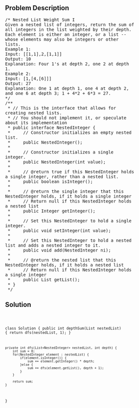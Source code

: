 <!--
<style>
  body { font-family: Arial, sans-serif; }
  .container { max-width: 100%; margin: 0 auto; padding: 10px; }
  .comment-block { max-width: 30%; background-color: #f9f9f9; padding: 10px; border-left: 5px solid #ccc; overflow-wrap: break-word; white-space: pre-wrap; }
  .code-block { background-color: #f4f4f4; padding: 10px; border: 1px solid #ddd; overflow-wrap: break-word; white-space: pre-wrap; }
</style>
-->

<div class='container'>
<h2>Problem Description</h2>
<div class='comment-block'>
<pre>
/* Nested List Weight Sum I
Given a nested list of integers, return the sum of
all integers in the list weighted by their depth.
Each element is either an integer, or a list --
whose elements may also be integers or other
lists.
Example 1:
Input: [[1,1],2,[1,1]]
Output: 10
Explanation: Four 1's at depth 2, one 2 at depth
1.
Example 2:
Input: [1,[4,[6]]]
Output: 27
Explanation: One 1 at depth 1, one 4 at depth 2,
and one 6 at depth 3; 1 + 4*2 + 6*3 = 27.
*/
/**
 * // This is the interface that allows for
creating nested lists.
 * // You should not implement it, or speculate
about its implementation
 * public interface NestedInteger {
 *     // Constructor initializes an empty nested
list.
 *     public NestedInteger();
 *
 *     // Constructor initializes a single
integer.
 *     public NestedInteger(int value);
 *
 *     // @return true if this NestedInteger holds
a single integer, rather than a nested list.
 *     public boolean isInteger();
 *
 *     // @return the single integer that this
NestedInteger holds, if it holds a single integer
 *     // Return null if this NestedInteger holds
a nested list
 *     public Integer getInteger();
 *
 *     // Set this NestedInteger to hold a single
integer.
 *     public void setInteger(int value);
 *
 *     // Set this NestedInteger to hold a nested
list and adds a nested integer to it.
 *     public void add(NestedInteger ni);
 *
 *     // @return the nested list that this
NestedInteger holds, if it holds a nested list
 *     // Return null if this NestedInteger holds
a single integer
 *     public List<NestedInteger> getList();
 * }
 */
</pre>
</div>

<h2>Solution</h2>
<div class='code-block'>
<pre><code class='language-java'>

class Solution {
    public int depthSum(List<NestedInteger> nestedList) {
        return dfs(nestedList, 1);
    }
    
    private int dfs(List<NestedInteger> nestedList, int depth) {
        int sum = 0;
        for(NestedInteger element : nestedList) {
            if(element.isInteger()) {
                sum += element.getInteger() * depth;
            }else {
                sum += dfs(element.getList(), depth + 1);
            }
        }
        
        return sum;
    }
}</code></pre>
</div>
</div>
